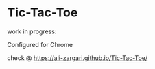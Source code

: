 # Tic-Tac-Toe


work in progress: 

Configured for Chrome

check @ https://ali-zargari.github.io/Tic-Tac-Toe/

